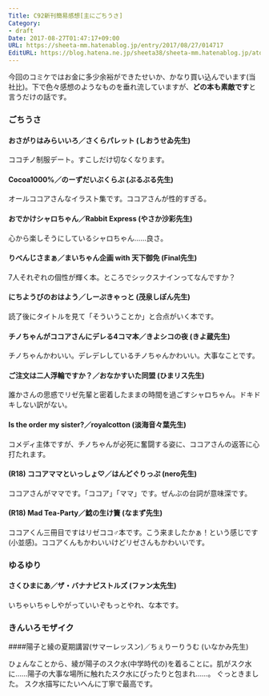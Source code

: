 ```yaml
---
Title: C92新刊簡易感想[主にごちうさ]
Category:
- draft
Date: 2017-08-27T01:47:17+09:00
URL: https://sheeta-mm.hatenablog.jp/entry/2017/08/27/014717
EditURL: https://blog.hatena.ne.jp/sheeta38/sheeta-mm.hatenablog.jp/atom/entry/8599973812292350240
---
```


今回のコミケではお金に多少余裕ができたせいか、かなり買い込んでいます(当社比)。下で色々感想のようなものを垂れ流していますが、**どの本も素敵です**と言うだけの話です。


### ごちうさ

#### おさがりはみらいいろ／さくらパレット (しおうせゐ先生)

ココチノ制服デート。すこしだけ切なくなります。

#### Cocoa1000%／のーずだいぶくらぶ (ぶるぶる先生)

オールココアさんなイラスト集です。ココアさんが性的すぎる。

#### おでかけシャロちゃん／Rabbit Express (やさか沙彩先生)

心から楽しそうにしているシャロちゃん……良さ。

#### りべんじさまぁ／まいちゃん企画 with 天下御免 (Final先生)

7人それぞれの個性が輝く本。ところでシックスナインってなんですか？

#### にちようびのおはよう／しーぷきゃっと (茂泉しぽん先生)

読了後にタイトルを見て「そういうことか」と合点がいく本です。

#### チノちゃんがココアさんにデレる4コマ本／きよシコの夜 (きよ蔵先生)

チノちゃんかわいい。デレデレしているチノちゃんかわいい。大事なことです。

#### ご注文は二人浮輪ですか？／おなかすいた同盟 (ひまリス先生)

誰かさんの思惑でリゼ先輩と密着したままの時間を過ごすシャロちゃん。ドキドキしない訳がない。

#### Is the order my sister?／royalcotton (淡海音々葉先生)

コメディ主体ですが、チノちゃんが必死に奮闘する姿に、ココアさんの返答に心打たれます。

#### (R18) ココアママといっしょ♡／はんどぐりっぷ (nero先生)

ココアさんがママです。「ココア」「ママ」です。ぜんぶの台詞が意味深です。

#### (R18) Mad Tea-Party／鯰の生け簀 (なまず先生)

ココアくん三冊目ですはリゼココ♂本です。こう来ましたかぁ！という感じです(小並感)。ココアくんもかわいいけどリゼさんもかわいいです。
 

### ゆるゆり
#### さくひまにあ／ザ・バナナピストルズ (ファン太先生)

いちゃいちゃしやがっていいぞもっとやれ、な本です。

### きんいろモザイク
####陽子と綾の夏期講習(サマーレッスン)／ちぇりーりうむ (いなかみ先生)

ひょんなことから、綾が陽子のスク水(中学時代の)を着ることに。肌がスク水に……陽子の大事な場所に触れたスク水にぴったりと包まれ……。 ぐっときました。
スク水描写にたいへんに丁寧で最高です。
